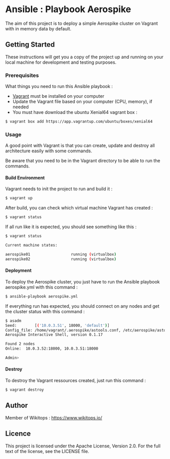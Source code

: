 # Ansible : Playbook Aerospike

The aim of this project is to deploy a simple Aerospike cluster on Vagrant with in memory data by default.

## Getting Started

These instructions will get you a copy of the project up and running on your local machine for development and testing purposes.

### Prerequisites

What things you need to run this Ansible playbook :

*   [Vagrant](https://www.vagrantup.com/docs/installation/) must be installed on your computer
*   Update the Vagrant file based on your computer (CPU, memory), if needed
*   You must have download the ubuntu Xenial64 vagrant box :

```bash
$ vagrant box add https://app.vagrantup.com/ubuntu/boxes/xenial64
```

### Usage

A good point with Vagrant is that you can create, update and destroy all architecture easily with some commands.

Be aware that you need to be in the Vagrant directory to be able to run the commands.

#### Build Environment

Vagrant needs to init the project to run and build it :

```bash
$ vagrant up
```

After build, you can check which virtual machine Vagrant has created :

```bash
$ vagrant status
```

If all run like it is expected, you should see something like this :

```bash
$ vagrant status

Current machine states:

aerospike01                  running (virtualbox)
aerospike02                  running (virtualbox)
```

#### Deployment

To deploy the Aerospike cluster, you just have to run the Ansible playbook aerospike.yml with this command :

```bash
$ ansible-playbook aerospike.yml
```

If everything run has expected, you should connect on any nodes and get the cluster status with this command :

```bash
$ asadm
Seed:        [('10.0.3.51', 18000, 'default')]
Config_file: /home/vagrant/.aerospike/astools.conf, /etc/aerospike/astools.conf
Aerospike Interactive Shell, version 0.1.17

Found 2 nodes
Online:  10.0.3.52:18000, 10.0.3.51:18000

Admin>

```

#### Destroy

To destroy the Vagrant ressources created, just run this command :

```bash
$ vagrant destroy
```

## Author

Member of Wikitops : https://www.wikitops.io/

## Licence

This project is licensed under the Apache License, Version 2.0. For the full text of the license, see the LICENSE file.
